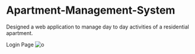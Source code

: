 # Apartment-Management-System
Designed a web application to manage day to day activities of a residential apartment.

Login Page
![o](https://drive.google.com/open?id=15VmejrDW8oL5c5s9HJd2ijg6N_8Vb5eY)

